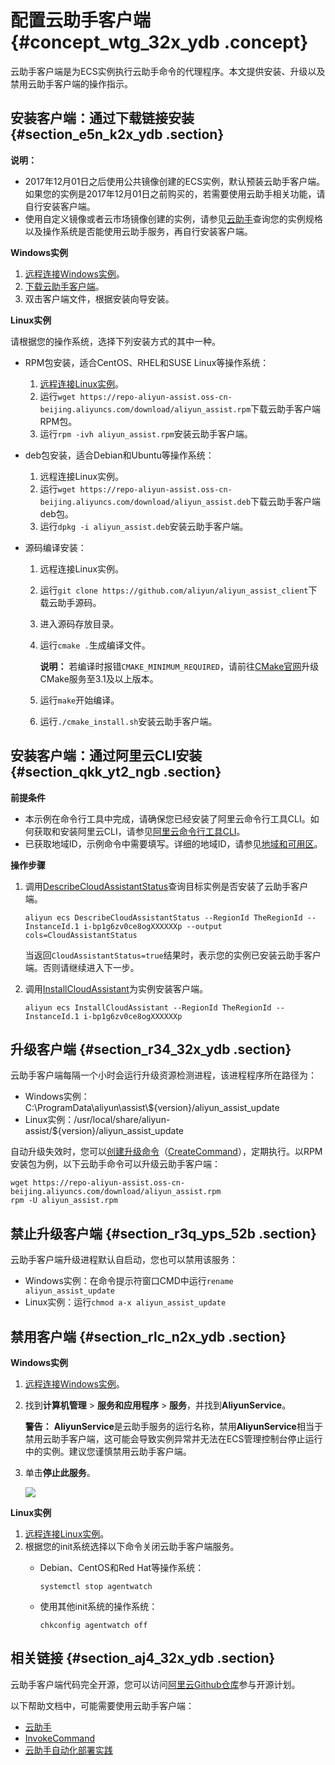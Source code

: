 # 配置云助手客户端 {#concept_wtg_32x_ydb .concept}

云助手客户端是为ECS实例执行云助手命令的代理程序。本文提供安装、升级以及禁用云助手客户端的操作指示。

## 安装客户端：通过下载链接安装 {#section_e5n_k2x_ydb .section}

**说明：** 

-   2017年12月01日之后使用公共镜像创建的ECS实例，默认预装云助手客户端。如果您的实例是2017年12月01日之前购买的，若需要使用云助手相关功能，请自行安装客户端。
-   使用自定义镜像或者云市场镜像创建的实例，请参见[云助手](../../../../../intl.zh-CN/部署与运维/云助手/云助手概述.md#)查询您的实例规格以及操作系统是否能使用云助手服务，再自行安装客户端。

**Windows实例**

1.  [远程连接Windows实例](../../../../../intl.zh-CN/实例转移/使用软件连接Windows实例.md#)。
2.  [下载云助手客户端](https://repo-aliyun-assist.oss-cn-beijing.aliyuncs.com/download/aliyun_agent_setup.exe)。
3.  双击客户端文件，根据安装向导安装。

**Linux实例**

请根据您的操作系统，选择下列安装方式的其中一种。

-   RPM包安装，适合CentOS、RHEL和SUSE Linux等操作系统：

    1.  [远程连接Linux实例](../../../../../intl.zh-CN/实例转移/使用用户名密码验证连接Linux实例.md#)。
    2.  运行`wget https://repo-aliyun-assist.oss-cn-beijing.aliyuncs.com/download/aliyun_assist.rpm`下载云助手客户端RPM包。
    3.  运行`rpm -ivh aliyun_assist.rpm`安装云助手客户端。
-   deb包安装，适合Debian和Ubuntu等操作系统：

    1.  远程连接Linux实例。
    2.  运行`wget https://repo-aliyun-assist.oss-cn-beijing.aliyuncs.com/download/aliyun_assist.deb`下载云助手客户端deb包。
    3.  运行`dpkg -i aliyun_assist.deb`安装云助手客户端。
-   源码编译安装：

    1.  远程连接Linux实例。
    2.  运行`git clone https://github.com/aliyun/aliyun_assist_client`下载云助手源码。
    3.  进入源码存放目录。
    4.  运行`cmake .`生成编译文件。

        **说明：** 若编译时报错`CMAKE_MINIMUM_REQUIRED`，请前往[CMake官网](https://cmake.org/download/)升级CMake服务至3.1及以上版本。

    5.  运行`make`开始编译。
    6.  运行`./cmake_install.sh`安装云助手客户端。

## 安装客户端：通过阿里云CLI安装 {#section_qkk_yt2_ngb .section}

**前提条件**

-   本示例在命令行工具中完成，请确保您已经安装了阿里云命令行工具CLI。如何获取和安装阿里云CLI，请参见[阿里云命令行工具CLI](https://www.alibabacloud.com/help/zh/doc-detail/66653.htm)。
-   已获取地域ID，示例命令中需要填写。详细的地域ID，请参见[地域和可用区](../../../../../intl.zh-CN/通用参考/地域和可用区.md#)。

**操作步骤**

1.  调用[DescribeCloudAssistantStatus](../../../../../intl.zh-CN/API参考/云助手/DescribeCloudAssistantStatus.md#)查询目标实例是否安装了云助手客户端。

    ```
    aliyun ecs DescribeCloudAssistantStatus --RegionId TheRegionId --InstanceId.1 i-bp1g6zv0ce8ogXXXXXXp --output cols=CloudAssistantStatus
    ```

    当返回`CloudAssistantStatus=true`结果时，表示您的实例已安装云助手客户端。否则请继续进入下一步。

2.  调用[InstallCloudAssistant](../../../../../intl.zh-CN/API参考/云助手/InstallCloudAssistant.md#)为实例安装客户端。

    ```
    aliyun ecs InstallCloudAssistant --RegionId TheRegionId --InstanceId.1 i-bp1g6zv0ce8ogXXXXXXp
    ```


## 升级客户端 {#section_r34_32x_ydb .section}

云助手客户端每隔一个小时会运行升级资源检测进程，该进程程序所在路径为：

-   Windows实例：C:\\ProgramData\\aliyun\\assist\\$\{version\}/aliyun\_assist\_update
-   Linux实例：/usr/local/share/aliyun-assist/$\{version\}/aliyun\_assist\_update

自动升级失效时，您可以[创建升级命令](../../../../../intl.zh-CN/部署与运维/云助手/使用云助手/新建命令.md#)（[CreateCommand](../../../../../intl.zh-CN/API参考/云助手/CreateCommand.md#)），定期执行。以RPM安装包为例，以下云助手命令可以升级云助手客户端：

```
wget https://repo-aliyun-assist.oss-cn-beijing.aliyuncs.com/download/aliyun_assist.rpm
rpm -U aliyun_assist.rpm
```

## 禁止升级客户端 {#section_r3q_yps_52b .section}

云助手客户端升级进程默认自启动，您也可以禁用该服务：

-   Windows实例：在命令提示符窗口CMD中运行`rename aliyun_assist_update`
-   Linux实例：运行`chmod a-x aliyun_assist_update`

## 禁用客户端 {#section_rlc_n2x_ydb .section}

**Windows实例**

1.  [远程连接Windows实例](../../../../../intl.zh-CN/实例转移/使用软件连接Windows实例.md#)。
2.  找到**计算机管理** \> **服务和应用程序** \> **服务**，并找到**AliyunService**。

    **警告：** **AliyunService**是云助手服务的运行名称，禁用**AliyunService**相当于禁用云助手客户端，这可能会导致实例异常并无法在ECS管理控制台停止运行中的实例。建议您谨慎禁用云助手客户端。

3.  单击**停止此服务**。

    ![](images/5250_zh-CN_source.png)


**Linux实例**

1.  [远程连接Linux实例](../../../../../intl.zh-CN/实例转移/使用用户名密码验证连接Linux实例.md#)。
2.  根据您的init系统选择以下命令关闭云助手客户端服务。
    -   Debian、CentOS和Red Hat等操作系统：

        ```
        systemctl stop agentwatch
        
        ```

    -   使用其他init系统的操作系统：

        ```
        chkconfig agentwatch off
        ```


## 相关链接 {#section_aj4_32x_ydb .section}

云助手客户端代码完全开源，您可以访问[阿里云Github仓库](https://github.com/aliyun/aliyun_assist_client)参与开源计划。

以下帮助文档中，可能需要使用云助手客户端：

-   [云助手](intl.zh-CN/部署与运维/云助手/云助手概述.md#)
-   [InvokeCommand](../../../../../intl.zh-CN/API参考/云助手/InvokeCommand.md#)
-   [云助手自动化部署实践](../../../../../intl.zh-CN/部署与运维/云助手/云助手自动化部署实践.md#)

